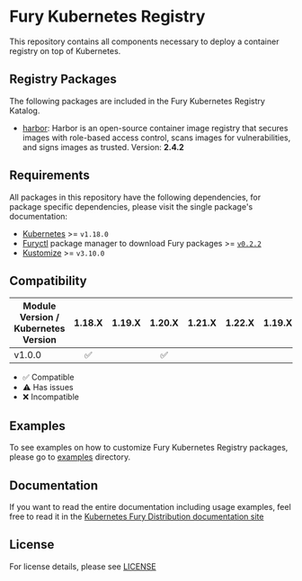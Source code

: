 # Fury Kubernetes Registry

This repository contains all components necessary to deploy a container registry on top of Kubernetes.

## Registry Packages

The following packages are included in the Fury Kubernetes Registry Katalog.

- [harbor](katalog/harbor): Harbor is an open-source container image registry that secures images with role-based
access control, scans images for vulnerabilities, and signs images as trusted. Version: **2.4.2**

## Requirements

All packages in this repository have the following dependencies, for package
specific dependencies, please visit the single package's documentation:

- [Kubernetes](https://kubernetes.io) >= `v1.18.0`
- [Furyctl](https://github.com/sighupio/furyctl) package manager to download
  Fury packages >= [`v0.2.2`](https://github.com/sighupio/furyctl/releases/tag/v0.2.2)
- [Kustomize](https://github.com/kubernetes-sigs/kustomize) >= `v3.10.0`

## Compatibility

| Module Version / Kubernetes Version |       1.18.X       |       1.19.X       |       1.20.X       |       1.21.X       |       1.22.X       |       1.19.X       | 
| ----------------------------------- | :----------------: | :----------------: | :----------------: | :----------------: | :----------------: | :----------------: | 
| v1.0.0                              | :white_check_mark: |                    | :white_check_mark: |                    |                    |                    |

- :white_check_mark: Compatible
- :warning: Has issues
- :x: Incompatible

## Examples

To see examples on how to customize Fury Kubernetes Registry packages, please
go to [examples](examples) directory.

## Documentation

If you want to read the entire documentation including usage examples, feel free to read it in
the [Kubernetes Fury Distribution documentation site](https://kubernetesfury.com/docs/modules/registry/)

## License

For license details, please see [LICENSE](LICENSE)
